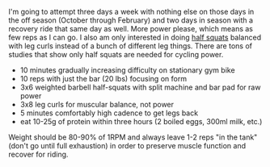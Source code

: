 I'm going to attempt three days a week with nothing else on those days in the off season (October through February) and two days in season with a recovery ride that same day as well. More power please, which means as few reps as I can go. I also am only interested in doing  [half squats](Half-squats%20are%20single%20best%20strength%20weight%20exercise.md) balanced with leg curls instead of a bunch of different leg things. There are tons of studies that show only half squats are needed for cycling power.

- 10 minutes gradually increasing difficulty on stationary gym bike
- 10 reps with just the bar (20 lbs) focusing on form
- 3x6 weighted barbell half-squats with split machine and bar pad for raw power
- 3x8 leg curls for muscular balance, not power
- 5 minutes comfortably high cadence to get legs back
- eat 10-25g of protein within three hours (2 boiled eggs, 300ml milk, etc.)

Weight should be 80-90% of 1RPM and always leave 1-2 reps "in the tank" (don't go until full exhaustion) in order to preserve muscle function and recover for riding.

